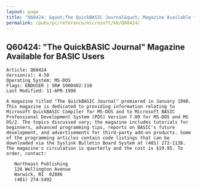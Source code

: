 ```yaml
---
layout: page
title: "Q60424: &quot;The QuickBASIC Journal&quot; Magazine Available for BASIC Users"
permalink: /pubs/pc/reference/microsoft/kb/Q60424/
---
```


## Q60424: &quot;The QuickBASIC Journal&quot; Magazine Available for BASIC Users

	Article: Q60424
	Version(s): 4.50
	Operating System: MS-DOS
	Flags: ENDUSER | SR# S900402-110
	Last Modified: 11-APR-1990
	
	A magazine titled "The QuickBASIC Journal" premiered in January 1990.
	This magazine is dedicated to providing information relating to
	Microsoft QuickBASIC Compiler for MS-DOS and to Microsoft BASIC
	Professional Development System (PDS) Version 7.00 for MS-DOS and MS
	OS/2. The topics discussed vary; the magazine includes tutorials for
	beginners, advanced programming tips, reports on BASIC's future
	development, and advertisements for third-party add-on products. Some
	of the programming articles contain code listings that can be
	downloaded via the Syslink Bulletin Board System at (401) 272-1138.
	The magazine's circulation is quarterly and the cost is $19.95. To
	order, contact:
	
	   Northeast Publishing
	   126 Wellington Avenue
	   Warwick, RI  02886
	   (401) 274-5492
